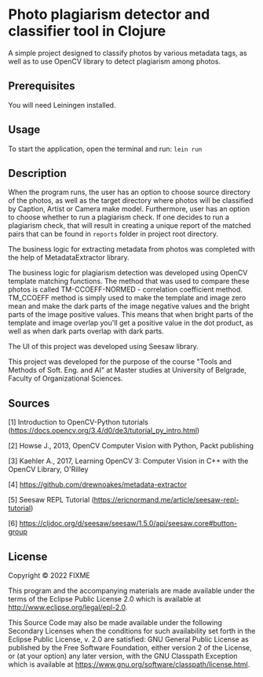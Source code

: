 # Photo plagiarism detector and classifier tool in Clojure

A simple project designed to classify photos by various metadata tags,
as well as to use OpenCV library to detect plagiarism among photos.
## Prerequisites
You will need Leiningen installed.

## Usage
To start the application, open the terminal and run:
`lein run`

## Description
When the program runs, the user has an option to choose source directory of the photos, as well as
the target directory where photos will be classified by Caption, Artist or Camera make model.
Furthermore, user has an option to choose whether to run a plagiarism check. If one decides
to run a plagiarism check, that will result in creating a unique report of the matched pairs that
can be found in `reports` folder in project root directory.

The business logic for extracting metadata from photos was completed with
the help of MetadataExtractor library.

The business logic for plagiarism detection was developed using OpenCV template matching functions.
The method that was used to compare these photos is called 
TM-CCOEFF-NORMED - correlation coefficient method.
TM_CCOEFF method is simply used to make the template and image zero mean and
make the dark parts of the image negative values and the bright parts of
the image positive values. This means that when bright parts of the template
and image overlap you'll get a positive value in the dot product, as well as when dark parts overlap with dark parts.

The UI of this project was developed using Seesaw library.

This project was developed for the purpose of the course "Tools and Methods of Soft. Eng. and AI" at
Master studies at University of Belgrade, Faculty of Organizational Sciences.

## Sources
[1] Introduction to OpenCV-Python tutorials (https://docs.opencv.org/3.4/d0/de3/tutorial_py_intro.html)

[2] Howse J., 2013, OpenCV Computer Vision with Python, Packt publishing

[3] Kaehler A., 2017, Learning OpenCV 3: Computer Vision in C++ with the OpenCV Library, O'Rilley

[4] https://github.com/drewnoakes/metadata-extractor

[5] Seesaw REPL Tutorial (https://ericnormand.me/article/seesaw-repl-tutorial)

[6] https://cljdoc.org/d/seesaw/seesaw/1.5.0/api/seesaw.core#button-group

## License

Copyright © 2022 FIXME

This program and the accompanying materials are made available under the
terms of the Eclipse Public License 2.0 which is available at
http://www.eclipse.org/legal/epl-2.0.

This Source Code may also be made available under the following Secondary
Licenses when the conditions for such availability set forth in the Eclipse
Public License, v. 2.0 are satisfied: GNU General Public License as published by
the Free Software Foundation, either version 2 of the License, or (at your
option) any later version, with the GNU Classpath Exception which is available
at https://www.gnu.org/software/classpath/license.html.
